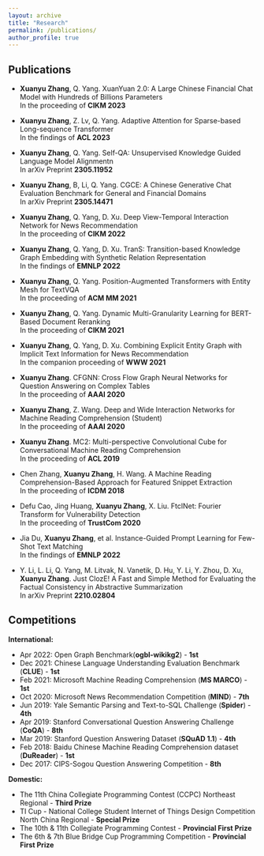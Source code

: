 ```yaml
---
layout: archive
title: "Research"
permalink: /publications/
author_profile: true
---
```

<!--
{% if author.googlescholar %}
  You can also find my articles on <u><a href="{{author.googlescholar}}">my Google Scholar profile</a>.</u>
{% endif %}

{% include base_path %}

{% for post in site.publications reversed %}
  {% include archive-single.html %}
{% endfor %}
-->

Publications
------

- **Xuanyu Zhang**, Q. Yang. XuanYuan 2.0: A Large Chinese Financial Chat Model with Hundreds of Billions Parameters<br/>
In the proceeding of **CIKM 2023**

- **Xuanyu Zhang**, Z. Lv, Q. Yang. Adaptive Attention for Sparse-based Long-sequence Transformer<br/>
In the findings of **ACL 2023**

- **Xuanyu Zhang**, Q. Yang. Self-QA: Unsupervised Knowledge Guided Language Model Alignmentn<br/>
In arXiv Preprint **2305.11952**

- **Xuanyu Zhang**, B, Li, Q. Yang. CGCE: A Chinese Generative Chat Evaluation Benchmark for General and Financial Domains<br/>
In arXiv Preprint **2305.14471**

- **Xuanyu Zhang**, Q. Yang, D. Xu. Deep View-Temporal Interaction Network for News Recommendation<br/>
In the proceeding of **CIKM 2022**

- **Xuanyu Zhang**, Q. Yang, D. Xu. TranS: Transition-based Knowledge Graph Embedding with Synthetic Relation Representation<br/>
In the findings of **EMNLP 2022**

- **Xuanyu Zhang**, Q. Yang. Position-Augmented Transformers with Entity Mesh for TextVQA<br/>
In the proceeding of **ACM MM 2021**

- **Xuanyu Zhang**, Q. Yang. Dynamic Multi-Granularity Learning for BERT-Based Document Reranking<br/>
In the proceeding of **CIKM 2021**

- **Xuanyu Zhang**, Q. Yang, D. Xu. Combining Explicit Entity Graph with Implicit Text Information for News Recommendation<br/>
In the companion proceeding of **WWW 2021**

- **Xuanyu Zhang**. CFGNN: Cross Flow Graph Neural Networks for Question Answering on Complex Tables<br/>
In the proceeding of **AAAI 2020**

- **Xuanyu Zhang**, Z. Wang. Deep and Wide Interaction Networks for Machine Reading Comprehension (Student)<br/>
In the proceeding of **AAAI 2020**

- **Xuanyu Zhang**. MC2: Multi-perspective Convolutional Cube for Conversational Machine Reading Comprehension<br/>
In the proceeding of **ACL 2019** 

- Chen Zhang, **Xuanyu Zhang**, H. Wang. A Machine Reading Comprehension-Based Approach for Featured Snippet Extraction<br/>
In the proceeding of **ICDM 2018**

- Defu Cao, Jing Huang, **Xuanyu Zhang**, X. Liu. FtclNet: Fourier Transform for Vulnerability Detection<br/>
In the proceeding of **TrustCom 2020**

- Jia Du, **Xuanyu Zhang**, et al. Instance-Guided Prompt Learning for Few-Shot Text Matching<br/>
In the findings of **EMNLP 2022**

- Y. Li, L. Li, Q. Yang, M. Litvak, N. Vanetik, D. Hu, Y. Li, Y. Zhou, D. Xu, **Xuanyu Zhang**. Just ClozE! A Fast and Simple Method for Evaluating the Factual Consistency in Abstractive Summarization<br/>
In arXiv Preprint **2210.02804**

Competitions
------
**International:**
- Apr 2022: Open Graph Benchmark(**ogbl-wikikg2**) \- **1st**
- Dec 2021: Chinese Language Understanding Evaluation Benchmark (**CLUE**) \- **1st**
- Feb 2021: Microsoft Machine Reading Comprehension (**MS MARCO**) \- **1st**
- Oct 2020: Microsoft News Recommendation Competition (**MIND**) \- **7th**
- Jun 2019: Yale Semantic Parsing and Text-to-SQL Challenge (**Spider**) \- **4th**
- Apr 2019: Stanford Conversational Question Answering Challenge (**CoQA**) \- **8th** 
- Mar 2019: Stanford Question Answering Dataset (**SQuAD 1.1**) \- **4th**
- Feb 2018: Baidu Chinese Machine Reading Comprehension dataset (**DuReader**) \- **1st** 
- Dec 2017: CIPS-Sogou Question Answering Competition \- **8th**

**Domestic:**
- The 11th China Collegiate Programming Contest (CCPC) Northeast Regional \- **Third Prize**
- TI Cup - National College Student Internet of Things Design Competition North China Regional - **Special Prize**
- The 10th & 11th Collegiate Programming Contest \- **Provincial First Prize**
- The 6th & 7th Blue Bridge Cup Programming Competition \- **Provincial First Prize**
